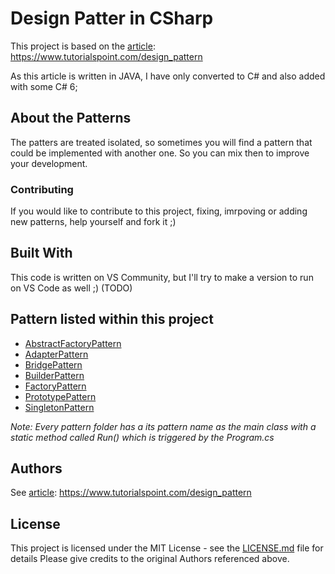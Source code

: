 
# Design Patter in CSharp

This project is based on the [article](https://www.tutorialspoint.com/design_pattern): https://www.tutorialspoint.com/design_pattern

As this article is written in JAVA, I have only converted to C# and also added with some C# 6;

## About the Patterns

The patters are treated isolated, so sometimes you will find a pattern that could be implemented with another one. So you can mix then to improve your development.

### Contributing

If you would like to contribute to this project, fixing, imrpoving or adding new patterns, help yourself and fork it ;)

## Built With

This code is written on VS Community, but I'll try to make a version to run on VS Code as well ;) (TODO)

## Pattern listed within this project

* [AbstractFactoryPattern](https://github.com/cacothi/design-pattern/tree/master/AbstractFactoryPatternAgg)
* [AdapterPattern](https://github.com/cacothi/design-pattern/tree/master/AdapterPatternAgg)
* [BridgePattern](https://github.com/cacothi/design-pattern/tree/master/BridgePatternAgg)
* [BuilderPattern](https://github.com/cacothi/design-pattern/tree/master/BuilderPatternAgg)
* [FactoryPattern](https://github.com/cacothi/design-pattern/tree/master/FactoryPatternAgg)
* [PrototypePattern](https://github.com/cacothi/design-pattern/tree/master/PrototypePatternAgg)
* [SingletonPattern](https://github.com/cacothi/design-pattern/tree/master/SingletonPatternAgg)

*Note: Every pattern folder has a its pattern name as the main class with a static method called Run() which is triggered by the Program.cs*
 


## Authors

See [article](https://www.tutorialspoint.com/design_pattern): https://www.tutorialspoint.com/design_pattern

## License

This project is licensed under the MIT License - see the [LICENSE.md](LICENSE.md) file for details
Please give credits to the original Authors referenced above.
